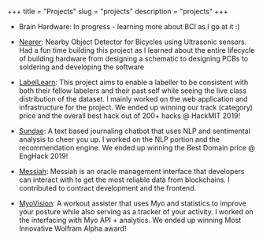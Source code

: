 +++
title = "Projects"
slug = "projects"
description = "projects"
+++
&nbsp;


* Brain Hardware: In progress - learning more about BCI as I go at it :)
&nbsp;

* [Nearer](https://github.com/adityas129/298): Nearby Object Detector for Bicycles using Ultrasonic sensors. Had a fun time building this project as I learned about the entire lifecycle of building hardware from designing a schematic to designing PCBs to soldering and developing the software
&nbsp;

* [LabelLearn](https://devpost.com/software/doway): This project aims to enable a labeller to be consistent with both their fellow labelers and their past self while seeing the live class distribution of the dataset. I mainly worked on the web application and infrastructure for the project. We ended up winning our track (category) price and the overall best hack out of 200+ hacks @ HackMIT 2019!
&nbsp;

* [Sundae](https://devpost.com/software/sundae): A text based journaling chatbot that uses NLP and sentimental analysis to cheer you up. I worked on the NLP portion and the recommendation engine. We ended up winning the Best Domain price @ EngHack 2019!
&nbsp;

* [Messiah](https://devpost.com/software/messiah-ngp1x8): Messiah is an oracle management interface that developers can interact with to get the most reliable data from blockchains. I contributed to contract development and the frontend.
&nbsp;

* [MyoVision](https://devpost.com/software/myovision): A workout assister that uses Myo and statistics to improve your posture while also serving as a tracker of your activity. I worked on the interfacing with Myo API + analytics. We ended up winning Most Innovative Wolfram Alpha award!
&nbsp;
